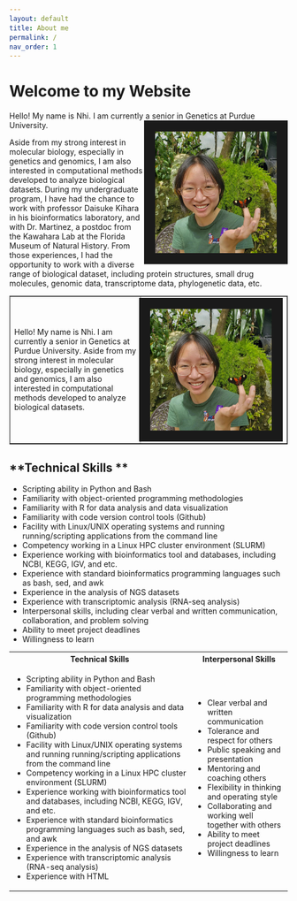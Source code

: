 ```yaml
---
layout: default
title: About me
permalink: /
nav_order: 1
---
```

<h1>Welcome to my Website</h1>  

<p>Hello! My name is Nhi. I am currently a senior in Genetics at <img src="/assets/img/about_me_img/Screenshot (298).png" alt="nhivo" width="220" height="220" style="float:right" border="20">Purdue University.</p> Aside from my strong interest in molecular biology, especially in genetics and genomics, I am also interested in computational methods developed to analyze biological datasets. 
During my undergraduate program, I have had the chance to work with professor Daisuke Kihara in his bioinformatics laboratory, and with Dr. Martinez, a postdoc from the Kawahara Lab at the Florida Museum of Natural History. From those experiences, I had the opportunity to work with a diverse range of biological dataset, including protein structures, small drug molecules, genomic data, transcriptome data, phylogenetic data, etc. 

<html>
<TABLE BORDER=”0″>
<TR>
<TD>Hello! My name is Nhi. I am currently a senior in Genetics at Purdue University. Aside from my strong interest in molecular biology, especially in genetics and genomics, I am also interested in computational methods developed to analyze biological datasets. </TD>
<TD width="250", style="text-align: center; vertical-align: middle;">
  <img src="/assets/img/about_me_img/Screenshot (298).png" alt="nhivo" width="220" height="220" style="float:right" border="20">
</TD>
</TR>
</TABLE>
</html>


**Technical Skills **
---------------------------------------------------------------
- Scripting ability in Python and Bash 
- Familiarity with object-oriented programming methodologies 
- Familiarity with R for data analysis and data visualization 
- Familiarity with code version control tools (Github) 
- Facility with Linux/UNIX operating systems and running running/scripting applications from the command line  
- Competency working in a Linux HPC cluster environment (SLURM) 
- Experience working with bioinformatics tool and databases, including NCBI, KEGG, IGV, and etc. 
- Experience with standard bioinformatics programming languages such as bash, sed, and awk
- Experience in the analysis of NGS datasets 
- Experience with transcriptomic analysis (RNA-seq analysis) 
- Interpersonal skills, including clear verbal and written communication, collaboration, and problem solving 
- Ability to meet project deadlines 
- Willingness to learn 

<html>
<table style="width:100%">
  <tr>
    <th>Technical Skills</th>
    <th>Interpersonal Skills</th>
  </tr>
  <tr>
    <td width="65%">
      <ul>
	<li>Scripting ability in Python and Bash</li>
	<li>Familiarity with object-oriented programming methodologies</li>
	<li>Familiarity with R for data analysis and data visualization</li>
	<li>Familiarity with code version control tools (Github)</li>
	<li>Facility with Linux/UNIX operating systems and running running/scripting applications from the command line</li>
	<li>Competency working in a Linux HPC cluster environment (SLURM)</li>
	<li>Experience working with bioinformatics tool and databases, including NCBI, KEGG, IGV, and etc.</li>
	<li>Experience with standard bioinformatics programming languages such as bash, sed, and awk</li>
	<li>Experience in the analysis of NGS datasets</li>
	<li>Experience with transcriptomic analysis (RNA-seq analysis)</li>
        <li>Experience with HTML</li>
      </ul>
    </td>
    <td width="35%">
      <ul>
	<li>Clear verbal and written communication</li>
        <li>Tolerance and respect for others</li>
        <li>Public speaking and presentation</li>
        <li>Mentoring and coaching others</li>
        <li>Flexibility in thinking and operating style</li>
        <li>Collaborating and working well together with others</li>
        <li>Ability to meet project deadlines</li>
        <li>Willingness to learn</li>
      </ul>
    </td>
  </tr>
</table>
</html>
